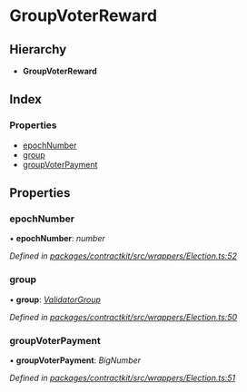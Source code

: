 # GroupVoterReward

## Hierarchy

* **GroupVoterReward**

## Index

### Properties

* [epochNumber](../interfaces/_wrappers_election_.groupvoterreward.md#epochnumber)
* [group](../interfaces/_wrappers_election_.groupvoterreward.md#group)
* [groupVoterPayment](../interfaces/_wrappers_election_.groupvoterreward.md#groupvoterpayment)

## Properties

### epochNumber

• **epochNumber**: _number_

_Defined in_ [_packages/contractkit/src/wrappers/Election.ts:52_](https://github.com/celo-org/celo-monorepo/blob/master/packages/contractkit/src/wrappers/Election.ts#L52)

### group

• **group**: [_ValidatorGroup_](../interfaces/_wrappers_validators_.validatorgroup.md)

_Defined in_ [_packages/contractkit/src/wrappers/Election.ts:50_](https://github.com/celo-org/celo-monorepo/blob/master/packages/contractkit/src/wrappers/Election.ts#L50)

### groupVoterPayment

• **groupVoterPayment**: _BigNumber_

_Defined in_ [_packages/contractkit/src/wrappers/Election.ts:51_](https://github.com/celo-org/celo-monorepo/blob/master/packages/contractkit/src/wrappers/Election.ts#L51)


